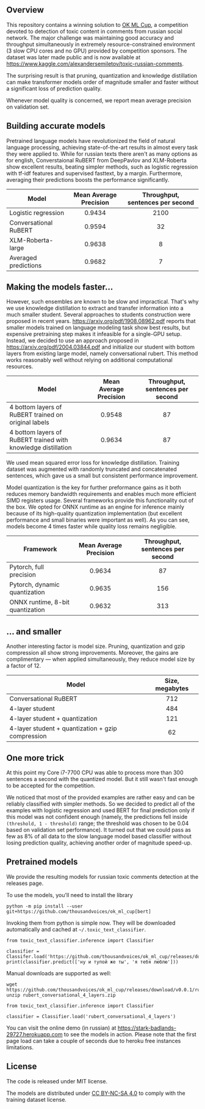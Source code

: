 ## Overview
This repository contains a winning solution to [OK ML Cup](https://cups.mail.ru/ru/tasks/1048), a competition devoted to detection of toxic content in comments from russian social network. The major challenge was maintaining good accuracy and throughput simultaneously in extremely resource-constrained environment (3 slow CPU cores and no GPU) provided by competition sponsors. The dataset was later made public and is now available at <https://www.kaggle.com/alexandersemiletov/toxic-russian-comments>.

The surprising result is that pruning, quantization and knowledge distillation can make transformer models order of magnitude smaller and faster without a significant loss of prediction quality.

Whenever model quality is concerned, we report mean average precision on validation set.

## Building accurate models
Pretrained language models have revolutionized the field of natural language processing, achieving state-of-the-art results in almost every task they were applied to. While for russian texts there aren't as many options as for english, Converstaional RuBERT from DeepPavlov and XLM-Roberta show excellent results, beating simpler methods, such as logistic regression with tf-idf features and supervised fasttext, by a margin. Furthermore, averaging their predictions boosts the performance significantly.

| Model | Mean Average Precision | Throughput, sentences per second |
| --------------------- |:----------------------:|:-:|
| Logistic regression | 0.9434 | 2100 |
| Conversational RuBERT | 0.9594 | 32 |
| XLM-Roberta-large | 0.9638 | 8 |
| Averaged predictions | 0.9682 | 7 |

## Making the models faster...
However, such ensembles are known to be slow and impractical. That's why we use knowledge distillation to extract and transfer information into a much smaller student. Several approaches to students construction were proposed in recent years. <https://arxiv.org/pdf/1908.08962.pdf> reports that smaller models trained on language modeling task show best results, but expensive pretraining step makes it infeasible for a single-GPU setup. Instead, we decided to use an approach proposed in <https://arxiv.org/pdf/2004.03844.pdf> and initialize our student with bottom layers from existing large model, namely conversational rubert. This method works reasonably well without relying on additional computational resources.

| Model | Mean Average Precision | Throughput, sentences per second |
| --------------------- |:----------------------:|:-:|
| 4 bottom layers of RuBERT trained on original labels | 0.9548 | 87 |
| 4 bottom layers of RuBERT trained with knowledge distillation | 0.9634 | 87 |

We used mean squared error loss for knowledge distillation. Training dataset was augmented with randomly truncated and concatenated sentences, which gave us a small but consistent performance improvement.

Model quantization is the key for further preformance gains as it both reduces memory bandwidth requirements and enables much more efficient SIMD registers usage. Several frameworks provide this functionality out of the box. We opted for ONNX runtime as an engine for inference mainly because of its high-quality quantization implementation (but excellent performance and small binaries were important as well). As you can see, models become 4 times faster while quality loss remains negligible.

| Framework | Mean Average Precision | Throughput, sentences per second |
| ----- |:----:|:----:|
| Pytorch, full precision | 0.9634 | 87 |
| Pytorch, dynamic quantization | 0.9635 | 156 |
| ONNX runtime, 8-bit quantization| 0.9632 | 313 |

## ... and smaller
Another interesting factor is model size. Pruning, quantization and gzip compression all show strong improvements. Moreover, the gains are complimentary — when applied simultaneously, they reduce model size by a factor of 12.

| Model | Size, megabytes |
| ----- |:---------------:|
| Conversational RuBERT | 712 |
| 4-layer student | 484 |
| 4-layer student + quantization| 121 |
| 4-layer student + quantization + gzip compression | 62 |

## One more trick
At this point my Core i7-7700 CPU was able to process more than 300 sentences a second with the quantized model. But it still wasn't fast enough to be accepted for the competition.

We noticed that most of the provided examples are rather easy and can be reliably classified with simpler methods. So we decided to predict all of the examples with logistic regression and used BERT for final prediction only if this model was not confident enough (namely, the predictions fell inside `(threshold, 1 - threshold)` range; the threshold was chosen to be 0.04 based on validation set performance). It turned out that we could pass as few as 8% of all data to the slow language model based classifier without losing prediction quality, achieving another order of magnitude speed-up.

## Pretrained models
We provide the resulting models for russian toxic comments detection at the releases page.

To use the models, you'll need to install the library
```
python -m pip install --user git+https://github.com/thousandvoices/ok_ml_cup[bert]
```

Invoking them from python is simple now. They will be downloaded automatically and cached at ```~/.toxic_text_classifier```.
```
from toxic_text_classifier.inference import Classifier

classifier = Classifer.load('https://github.com/thousandvoices/ok_ml_cup/releases/download/v0.0.1/rubert_conversational_4_layers.zip')
print(classifier.predict(['ну и тупой же ты', 'я тебя люблю']))
```

Manual downloads are supported as well:
```
wget https://github.com/thousandvoices/ok_ml_cup/releases/download/v0.0.1/rubert_conversational_4_layers.zip
unzip rubert_conversational_4_layers.zip
```
```
from toxic_text_classifier.inference import Classifier

classifier = Classifier.load('rubert_conversational_4_layers')
```

You can visit the online demo (in russian) at <https://stark-badlands-29727.herokuapp.com> to see the models in action. Please note that the first page load can take a couple of seconds due to heroku free instances limitations.

## License
The code is released under MIT license.

The models are distributed under [CC BY-NC-SA 4.0](https://creativecommons.org/licenses/by-nc-sa/4.0/) to comply with the training dataset license.
